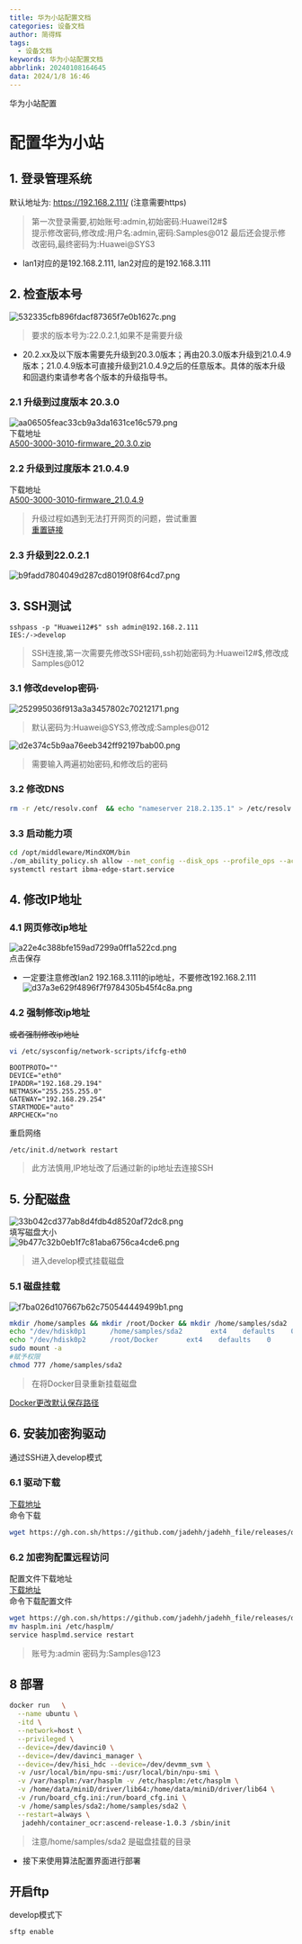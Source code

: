```yaml
---
title: 华为小站配置文档
categories: 设备文档
author: 简得辉
tags:
  - 设备文档
keywords: 华为小站配置文档
abbrlink: 20240108164645
data: 2024/1/8 16:46
---
```

华为小站配置
# 配置华为小站

## 1. 登录管理系统

默认地址为: https://192.168.2.111/ (注意需要https)

> 第一次登录需要,初始账号:admin,初始密码:Huawei12#$  
> 提示修改密码,修改成:用户名:admin,密码:Samples@012
> 最后还会提示修改密码,最终密码为:Huawei@SYS3

- lan1对应的是192.168.2.111, lan2对应的是192.168.3.111

## 2. 检查版本号
![532335cfb896fdacf87365f7e0b1627c.png](article/20240108164645/532335cfb896fdacf87365f7e0b1627c.png)

> 要求的版本号为:22.0.2.1,如果不是需要升级

- 20.2.xx及以下版本需要先升级到20.3.0版本；再由20.3.0版本升级到21.0.4.9版本；21.0.4.9版本可直接升级到21.0.4.9之后的任意版本。具体的版本升级和回退约束请参考各个版本的升级指导书。

### 2.1 升级到过度版本 20.3.0

![aa06505feac33cb9a3da1631ce16c579.png](article/20240108164645/1973340de92c4e6b8048e1abbf74620b.png)  
下载地址  
[A500-3000-3010-firmware\_20.3.0.zip](https://gh-proxy.com/https://github.com/jadehh/samples/releases/download/v1.0.7/A500-3000-3010-firmware_20.3.0.zip)

### 2.2 升级到过度版本 21.0.4.9

下载地址  
[A500-3000-3010-firmware\_21.0.4.9](https://gh-proxy.com/https://github.com/jadehh/samples/releases/download/v1.0.7/A500-3000-3010-firmware_21.0.4.9)

> 升级过程如遇到无法打开网页的问题，尝试重置  
> [重置链接](https://support.huawei.com/enterprise/zh/doc/EDOC1100133176?section=j020)

### 2.3 升级到22.0.2.1

![b9fadd7804049d287cd8019f08f64cd7.png](article/20240108164645/4e2ea4f9378041699248d80b15d1f4ec.png)

## 3\. SSH测试

```
sshpass -p "Huawei12#$" ssh admin@192.168.2.111
IES:/->develop
```

> SSH连接,第一次需要先修改SSH密码,ssh初始密码为:Huawei12#$,修改成Samples@012

### 3.1 修改develop密码·

![252995036f913a3a3457802c70212171.png](article/20240108164645/c2fc6e1d30844ce091831a9235bf052e.png)

> 默认密码为:Huawei@SYS3,修改成:Samples@012

![d2e374c5b9aa76eeb342ff92197bab00.png](article/20240108164645/746d4fba191746f68ec6decf4248973c.png)

> 需要输入两遍初始密码,和修改后的密码

### 3.2 修改DNS

```bash
rm -r /etc/resolv.conf  && echo "nameserver 218.2.135.1" > /etc/resolv.conf

```

### 3.3 启动能力项

```bash
cd /opt/middleware/MindXOM/bin
./om_ability_policy.sh allow --net_config --disk_ops --profile_ops --account_modify
systemctl restart ibma-edge-start.service
```

## 4. 修改IP地址

### 4.1 网页修改ip地址

![a22e4c388bfe159ad7299a0ff1a522cd.png](article/20240108164645/3ca401b6970640d9b7f6fa9f8cb10173.png)  
点击保存

- 一定要注意修改lan2 192.168.3.111的ip地址，不要修改192.168.2.111  
    ![d37a3e629f4896f7f9784305b45f4c8a.png](article/20240108164645/595d452606314783a3c766a6e4e5a504.png)

### 4.2 强制修改ip地址

~~或者强制修改ip地址~~

```bash
vi /etc/sysconfig/network-scripts/ifcfg-eth0
```

```text
BOOTPROTO=""
DEVICE="eth0"
IPADDR="192.168.29.194"
NETMASK="255.255.255.0"
GATEWAY="192.168.29.254"
STARTMODE="auto"
ARPCHECK="no
```

重启网络

```bash
/etc/init.d/network restart
```

> 此方法慎用,IP地址改了后通过新的ip地址去连接SSH

## 5. 分配磁盘

![33b042cd377ab8d4fdb4d8520af72dc8.png](article/20240108164645/be43934928ca4e74b510af5d4e132d7c.png)  
填写磁盘大小  
![9b477c32b0eb1f7c81aba6756ca4cde6.png](article/20240108164645/11befc70314749529e284a9e4a64153b.png)

> 进入develop模式挂载磁盘

### 5.1 磁盘挂载

![f7ba026d107667b62c750544449499b1.png](article/20240108164645/ad349b8e9aaf4ed293e864adc0de3c58.png)

```bash
mkdir /home/samples && mkdir /root/Docker && mkdir /home/samples/sda2
echo "/dev/hdisk0p1      /home/samples/sda2       ext4    defaults    0             0" >> /etc/fstab
echo "/dev/hdisk0p2      /root/Docker       ext4    defaults    0             0" >> /etc/fstab
sudo mount -a 
#赋予权限
chmod 777 /home/samples/sda2

```

> 在将Docker目录重新挂载磁盘

[Docker更改默认保存路径](../PyTorch系列/1.PyTorch零基础入门.md)

## 6\. 安装加密狗驱动

通过SSH进入develop模式

### 6.1 驱动下载

[下载地址](https://ghproxy.com/https://github.com/jadehh/jadehh_file/releases/download/Container_NpuV1.0.1/Sentinel-LDK.tar.gz)  
命令下载

```bash
wget https://gh.con.sh/https://github.com/jadehh/jadehh_file/releases/download/Container_NpuV1.0.1/aksusbd-8.51-1.aarch64.rpm   --no-check-certificate && rpm -ivh aksusbd-8.51-1.aarch64.rpm && rm aksusbd-8.51-1.aarch64.rpm
```

### 6.2 加密狗配置远程访问

配置文件下载地址  
[下载地址](https://ghproxy.com/https://github.com/jadehh/jadehh_file/releases/download/Container_NpuV1.0.1/hasplm.ini)  
命令下载配置文件

```bash
wget https://gh.con.sh/https://github.com/jadehh/jadehh_file/releases/download/Container_NpuV1.0.1/hasplm.ini
mv hasplm.ini /etc/hasplm/
service hasplmd.service restart

```

> 账号为:admin 密码为:Samples@123



## 8 部署

```bash
docker run   \
  --name ubuntu \
  -itd \
  --network=host \
  --privileged \
  --device=/dev/davinci0 \
  --device=/dev/davinci_manager \
  --device=/dev/hisi_hdc --device=/dev/devmm_svm \
  -v /usr/local/bin/npu-smi:/usr/local/bin/npu-smi \
  -v /var/hasplm:/var/hasplm -v /etc/hasplm:/etc/hasplm \
  -v /home/data/miniD/driver/lib64:/home/data/miniD/driver/lib64 \
  -v /run/board_cfg.ini:/run/board_cfg.ini \
  -v /home/samples/sda2:/home/samples/sda2 \
  --restart=always \
   jadehh/container_ocr:ascend-release-1.0.3 /sbin/init
```

> 注意/home/samples/sda2 是磁盘挂载的目录

- 接下来使用算法配置界面进行部署

## 开启ftp
develop模式下
```bash
sftp enable
```
